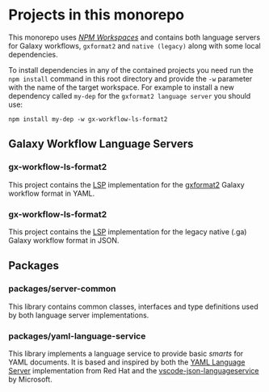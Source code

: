 # Projects in this monorepo

This monorepo uses [_NPM Workspaces_](https://docs.npmjs.com/cli/v8/using-npm/workspaces) and contains both language servers for Galaxy workflows, `gxformat2` and `native (legacy)` along with some local dependencies.

To install dependencies in any of the contained projects you need run the `npm install` command in this root directory and provide the `-w` parameter with the name of the target workspace. For example to install a new dependency called `my-dep` for the `gxformat2 language server` you should use:

```
npm install my-dep -w gx-workflow-ls-format2
```

## Galaxy Workflow Language Servers

### gx-workflow-ls-format2

This project contains the [LSP](https://microsoft.github.io/language-server-protocol/) implementation for the [gxformat2](https://github.com/galaxyproject/gxformat2) Galaxy workflow format in YAML.

### gx-workflow-ls-format2

This project contains the [LSP](https://microsoft.github.io/language-server-protocol/) implementation for the legacy native (.ga) Galaxy workflow format in JSON.

## Packages

### packages/server-common

This library contains common classes, interfaces and type definitions used by both language server implementations.

### packages/yaml-language-service

This library implements a language service to provide basic _smarts_ for YAML documents. It is based and inspired by both the [YAML Language Server](https://github.com/redhat-developer/yaml-language-server) implementation from Red Hat and the [vscode-json-languageservice](https://github.com/microsoft/vscode-json-languageservice) by Microsoft.
